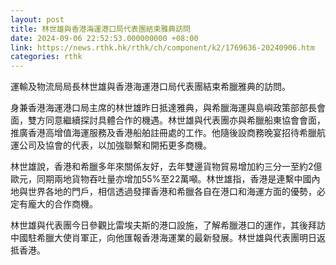 ```yaml
---
layout: post
title: 林世雄與香港海運港口局代表團結束雅典訪問
date: 2024-09-06 22:52:53.000000000 +08:00
link: https://news.rthk.hk/rthk/ch/component/k2/1769636-20240906.htm
categories: rthk
---
```


運輸及物流局局長林世雄與香港海運港口局代表團結束希臘雅典的訪問。

身兼香港海運港口局主席的林世雄昨日抵達雅典，與希臘海運與島嶼政策部部長會面，雙方同意繼續探討具體合作的機遇。林世雄與代表團亦與希臘船東協會會面，推廣香港高增值海運服務及香港船舶註冊處的工作。他隨後設商務晚宴招待希臘航運公司及協會的代表，以加強聯繫和開拓更多商機。

林世雄說，香港和希臘多年來關係友好，去年雙邊貨物貿易增加約三分一至約2億歐元，同期兩地貨物吞吐量亦增加55%至22萬噸。林世雄指，香港是連繫中國內地與世界各地的門戶，相信透過發揮香港和希臘各自在港口和海運方面的優勢，必定有龐大的合作商機。

林世雄與代表團今日參觀比雷埃夫斯的港口設施，了解希臘港口的運作，其後拜訪中國駐希臘大使肖軍正，向他匯報香港海運業的最新發展。林世雄與代表團明日返抵香港。
